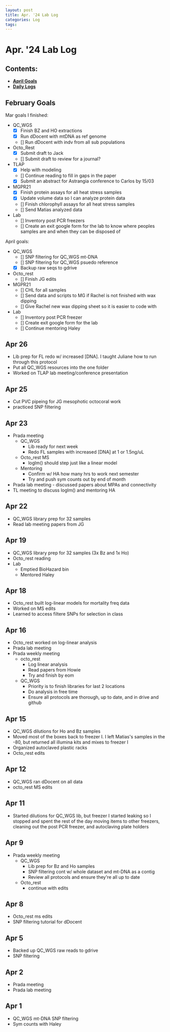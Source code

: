 ```yaml
---
layout: post
title: Apr. '24 Lab Log
categories: Log
tags: 
---
```


# Apr. '24 Lab Log

## Contents:
- [**April Goals**](#goals)  
- [**Daily Logs**](#log)     


## <a name="goals"></a> **February Goals**

Mar goals I finished: 
- QC_WGS
    - [x] Finish BZ and HO extractions
    - [x] Run dDocent with mtDNA as ref genome
    - [] Run dDocent with indv from all sub populations
- Octo_Rest
    - [x] Submit draft to Jack
    - [] Submit draft to review for a journal?
- TLAP
    - [x] Help with modeling 
    - [] Continue reading to fill in gaps in the paper 
    - [x] Submit an abstract for Astrangia conference to Carlos by 15/03
- MGPR21
    - [x] Finish protein assays for all heat stress samples 
    - [x] Update volume data so I can analyze protein data
    - [] Finish chlorophyll assays for all heat stress samples
    - [] Send Matias analyzed data 
- Lab 
    - [] Inventory post PCR freezers
    - [] Create an exit google form for the lab to know where peoples samples are and when they can be disposed of

April goals: 
- QC_WGS
    - [] SNP filtering for QC_WGS mt-DNA
    - [] SNP filtering for QC_WGS psuedo reference 
    - [x] Backup raw seqs to gdrive
- Octo_rest
    - [] Finish JG edits 
- MGPR21
    - [] CHL for all samples 
    - [] Send data and scripts to MG if Rachel is not finished with wax dipping 
    - [] Give Rachel new wax dipping sheet so it is easier to code with 
- Lab 
    - [] Inventory post PCR freezer 
    - [] Create exit google form for the lab 
    - [] Continue mentoring Haley 

## Apr 26 
- Lib prep for FL redo w/ increased [DNA]. I taught Juliane how to run through this protocol 
- Put all QC_WGS resources into the one folder 
- Worked on TLAP lab meeting/conference presentation 

## Apr 25 
- Cut PVC pipeing for JG mesophotic octocoral work 
- practiced SNP filtering 

## Apr 23
- Prada meeting 
     - QC_WGS
        - Lib ready for next week 
        - Redo FL samples with increased [DNA] at 1 or 1.5ng/uL 
     - Octo_rest MS
        - loglm() should step just like a linear model 
    - Mentoring 
        - Confirm w/ HA how many hrs to work next semester 
        - Try and push sym counts out by end of month 
- Prada lab meeting - discussed papers about MPAs and connectivity 
- TL meeting to discuss loglm() and mentoring HA

## Apr 22 
- QC_WGS library prep for 32 samples 
- Read lab meeting papers from JG

## Apr 19
- QC_WGS library prep for 32 samples (3x Bz and 1x Ho)
- Octo_rest reading
- Lab 
    - Emptied BioHazard bin 
    - Mentored Haley 

## Apr 18 
- Octo_rest built log-linear models for mortality freq data 
- Worked on MS edits 
- Learned to access filtere SNPs for selection in class 

## Apr 16 
- Octo_rest worked on log-linear analysis 
- Prada lab meeting
- Prada weekly meeting 
    - octo_rest 
        - Log linear analysis 
        - Read papers from Howie 
        - Try and finish by eom 
    - QC_WGS
        - Priority is to finish libraries for last 2 locations 
        - Do analysis in free time 
        - Ensure all protocols are thorough, up to date, and in drive and github 

## Apr 15
- QC_WGS dilutions for Ho and Bz samples 
- Moved most of the boxes back to freezer I. I left Matias's samples in the -80, but returned all illumina kits and mixes to freezer I 
- Organized autoclaved plastic racks 
- Octo_rest edits 

## Apr 12
- QC_WGS ran dDocent on all data 
- octo_rest MS edits 

## Apr 11
- Started dilutions for QC_WGS lib, but freezer I started leaking so I stopped and spent the rest of the day moving items to other freezers, cleaning out the post PCR freezer, and autoclaving plate holders 

## Apr 9 
- Prada weekly meeting
    - QC_WGS
        - Lib prep for Bz and Ho samples 
        - SNP filtering cont w/ whole dataset and mt-DNA as a contig
        - Review all protocols and ensure they're all up to date 
    - Octo_rest
        - continue with edits 

## Apr 8
- Octo_rest ms edits 
- SNP filtering tutorial for dDocent 

## Apr 5
- Backed up QC_WGS raw reads to gdrive 
- SNP filtering 

## Apr 2
- Prada meeting 
- Prada lab meeting

## Apr 1
- QC_WGS mt-DNA SNP filtering 
- Sym counts with Haley 